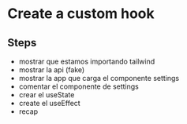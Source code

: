 # Create a custom hook

## Steps

- mostrar que estamos importando tailwind
- mostrar la api (fake)
- mostrar la app que carga el componente settings
- comentar el componente de settings
- crear el useState
- create el useEffect
- recap
